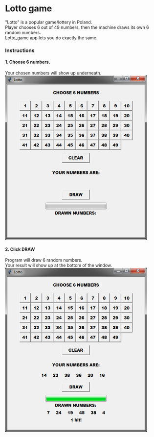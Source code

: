 # Lotto game

"Lotto" is a popular game/lottery in Poland.  
Player chooses 6 out of 49 numbers, then the machine draws its own 6 random numbers.  
Lotto_game app lets you do exactly the same.

### Instructions

#### 1. Choose 6 numbers.
Your chosen numbers will show up underneath.  
![New Game](/screenshots/new_game.png)

#### 2. Click DRAW
Program will draw 6 random numbers.  
Your result will show up at the bottom of the window.  
![Drawing result](/screenshots/draw.png)